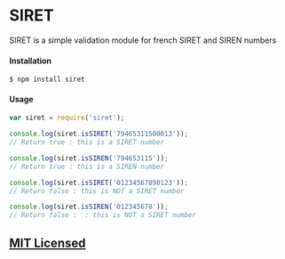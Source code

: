 # SIRET

SIRET is a simple validation module for french SIRET and SIREN numbers

#### Installation

`$ npm install siret`

#### Usage

```js
var siret = require('siret');

console.log(siret.isSIRET('79465311500013'));
// Return true : this is a SIRET number

console.log(siret.isSIREN('794653115'));
// Return true : this is a SIREN number

console.log(siret.isSIRET('01234567890123'));
// Return false : this is NOT a SIRET number

console.log(siret.isSIREN('012345678'));
// Return false :  : this is NOT a SIRET number
```

## [MIT Licensed](LICENSE)
